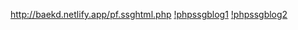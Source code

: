http://baekd.netlify.app/pf.ssghtml.php
[!phpssgblog1](./img/phpssgblog1.png)
[!phpssgblog2](./img/phpssgblog2.png)

